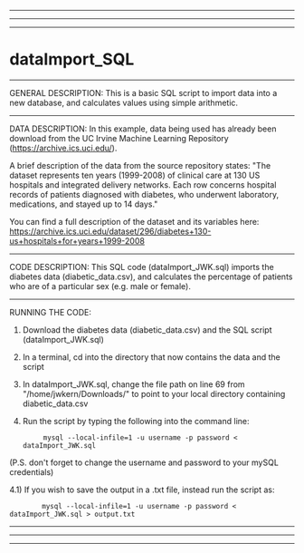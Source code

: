 ___________________________________________________________________________________________________________________________________________________________________
___________________________________________________________________________________________________________________________________________________________________
___________________________________________________________________________________________________________________________________________________________________
# dataImport_SQL

___________________________________________________________________________________________________________________________________________________________________
GENERAL DESCRIPTION:
This is a basic SQL script to import data into a new database, and calculates values using simple arithmetic.

___________________________________________________________________________________________________________________________________________________________________
DATA DESCRIPTION:
In this example, data being used has already been download from the UC Irvine Machine Learning Repository (https://archive.ics.uci.edu/). 

A brief description of the data from the source repository states: 
"The dataset represents ten years (1999-2008) of clinical care at 130 US hospitals and integrated delivery networks. Each row concerns hospital records of patients diagnosed with diabetes, who underwent laboratory, medications, and stayed up to 14 days."

You can find a full description of the dataset and its variables here: https://archive.ics.uci.edu/dataset/296/diabetes+130-us+hospitals+for+years+1999-2008 

___________________________________________________________________________________________________________________________________________________________________
CODE DESCRIPTION:
This SQL code (dataImport_JWK.sql) imports the diabetes data (diabetic_data.csv), and calculates the percentage of patients who are of a particular sex (e.g. male or female).

___________________________________________________________________________________________________________________________________________________________________
RUNNING THE CODE:
1) Download the diabetes data (diabetic_data.csv) and the SQL script (dataImport_JWK.sql)

2) In a terminal, cd into the directory that now contains the data and the script

3) In dataImport_JWK.sql, change the file path on line 69 from "/home/jwkern/Downloads/" to point to your local directory containing diabetic_data.csv

4) Run the script by typing the following into the command line:

            mysql --local-infile=1 -u username -p password < dataImport_JWK.sql

(P.S. don't forget to change the username and password to your mySQL credentials)

4.1) If you wish to save the output in a .txt file, instead run the script as:
      
            mysql --local-infile=1 -u username -p password < dataImport_JWK.sql > output.txt


___________________________________________________________________________________________________________________________________________________________________
___________________________________________________________________________________________________________________________________________________________________
___________________________________________________________________________________________________________________________________________________________________
